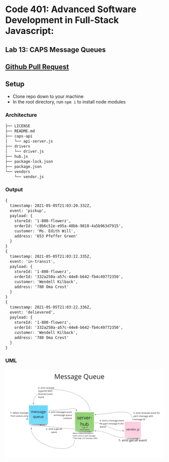 # Code 401: Advanced Software Development in Full-Stack Javascript:

## Lab 13: CAPS Message Queues

## [Github Pull Request](https://github.com/nickibaldwin/caps/pull/5)

## Setup

- Clone repo down to your machine
- In the root directory, run `npm i` to install node modules

### Architecture

```git
├── LICENSE
├── README.md
├── caps-api
│   └── api-server.js
├── drivers
│   └── driver.js
├── hub.js
├── package-lock.json
├── package.json
└── vendors
    └── vendor.js
```

### Output

```git
{
  timestamp: 2021-05-05T21:03:20.332Z,
  event: 'pickup',
  payload: {
    storeId: '1-800-flowerz',
    orderId: 'c8b6c51e-e95a-48bb-9810-4a5b963d7915',
    customer: 'Ms. Edith Will',
    address: '653 Pfeffer Green'
  }
}
{
  timestamp: 2021-05-05T21:03:22.335Z,
  event: 'in-transit',
  payload: {
    storeId: '1-800-flowerz',
    orderId: '332a250a-a57c-44e8-b642-fb4c49772350',
    customer: 'Wendell Kilback',
    address: '780 Oma Crest'
  }
}
{
  timestamp: 2021-05-05T21:03:22.336Z,
  event: 'delievered',
  payload: {
    storeId: '1-800-flowerz',
    orderId: '332a250a-a57c-44e8-b642-fb4c49772350',
    customer: 'Wendell Kilback',
    address: '780 Oma Crest'
  }
}

```

### UML

![](2021-05-06-19-24-39.png)
